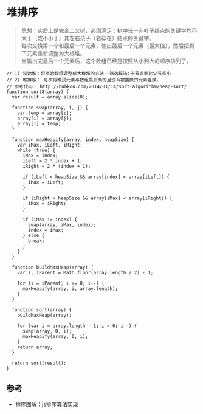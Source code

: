 # 堆排序

>思想：实质上是完全二叉树，必须满足：树中任一非叶子结点的关键字均不大于（或不小于）其左右孩子（若存在）结点的关键字。  
  每次交换第一个和最后一个元素，输出最后一个元素（最大值），然后把剩下元素重新调整为大根堆。   
当输出完最后一个元素后，这个数组已经是按照从小到大的顺序排列了。  

```
// 1) 初始堆：将原始数组调整成大根堆的方法——筛选算法:子节点都比父节点小
// 2) 堆排序： 每次将堆顶元素与数组最后面的且没有被置换的元素互换。
// 参考代码： http://bubkoo.com/2014/01/14/sort-algorithm/heap-sort/
function sort8(array) {
  var result = array.slice(0);

  function swap(array, i, j) {
    var temp = array[i];
    array[i] = array[j];
    array[j] = temp;
  }

  function maxHeapify(array, index, heapSize) {
    var iMax, iLeft, iRight;
    while (true) {
      iMax = index;
      iLeft = 2 * index + 1;
      iRight = 2 * (index + 1);

      if (iLeft < heapSize && array[index] < array[iLeft]) {
        iMax = iLeft;
      }

      if (iRight < heapSize && array[iMax] < array[iRight]) {
        iMax = iRight;
      }

      if (iMax != index) {
        swap(array, iMax, index);
        index = iMax;
      } else {
        break;
      }
    }
  }

  function buildMaxHeap(array) {
    var i, iParent = Math.floor(array.length / 2) - 1;

    for (i = iParent; i >= 0; i--) {
      maxHeapify(array, i, array.length);
    }
  }

  function sort(array) {
    buildMaxHeap(array);

    for (var i = array.length - 1; i > 0; i--) {
      swap(array, 0, i);
      maxHeapify(array, 0, i);
    }
    return array;
  }

  return sort(result);
}

```


## 参考
- [排序图解：js排序算法实现](https://www.jianshu.com/p/7e6589306a27)
